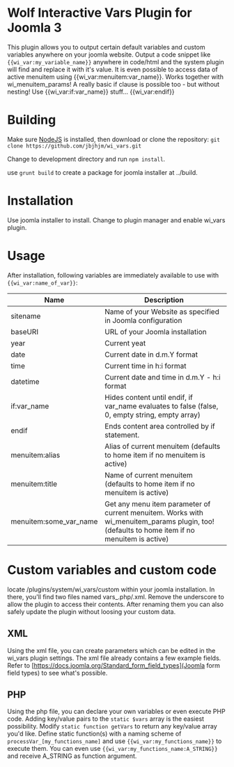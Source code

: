 # Wolf Interactive Vars Plugin for Joomla 3
This plugin allows you to output certain default variables and custom variables anywhere on your joomla website.
Output a code snippet like `{{wi_var:my_variable_name}}` anywhere in code/html and the system plugin will find and replace it with it's value.
It is even possible to access data of active menuitem using {{wi_var:menuitem:var_name}}. Works together with wi_menuitem_params! 
A really basic if clause is possible too - but without nesting! Use {{wi_var:if:var_name}} stuff... {{wi_var:endif}}

# Building
Make sure [NodeJS](https://nodejs.org/en/download/) is installed, then download or clone the repository: 
`git clone https://github.com/jbjhjm/wi_vars.git`

Change to development directory and run `npm install`.

use `grunt build` to create a package for joomla installer at ../build.

# Installation
Use joomla installer to install. Change to plugin manager and enable wi_vars plugin.

# Usage
After installation, following variables are immediately available to use with `{{wi_var:name_of_var}}`:

| Name | Description |
| --- | --- |
| sitename | Name of your Website as specified in Joomla configuration |
| baseURI | URL of your Joomla installation |
| year | Current yeat |
| date | Current date in d.m.Y format |
| time | Current time in h:i format |
| datetime | Current date and time in d.m.Y - h:i format |
| if:var_name | Hides content until endif, if var_name evaluates to false (false, 0, empty string, empty array) |
| endif | Ends content area controlled by if statement. |
| menuitem:alias | Alias of current menuitem (defaults to home item if no menuitem is active) |
| menuitem:title | Name of current menuitem (defaults to home item if no menuitem is active) |
| menuitem:some_var_name | Get any menu item parameter of current menuitem. Works with wi_menuitem_params plugin, too! (defaults to home item if no menuitem is active) |

# Custom variables and custom code

locate /plugins/system/wi_vars/custom within your joomla installation.
In there, you'll find two files named vars_.php/.xml. Remove the underscore to allow the plugin to access their contents.
After renaming them you can also safely update the plugin without loosing your custom data.

## XML
Using the xml file, you can create parameters which can be edited in the wi_vars plugin settings.
The xml file already contains a few example fields. Refer to [https://docs.joomla.org/Standard_form_field_types](Joomla form field types) to see what's possible.

## PHP
Using the php file, you can declare your own variables or even execute PHP code.
Adding key/value pairs to the `static $vars` array is the easiest possibility.
Modify `static function getVars` to return any key/value array you'd like.
Define static function(s) with a naming scheme of `processVar_[my_functions_name]` and use `{{wi_var:my_functions_name}}` to execute them.
You can even use `{{wi_var:my_functions_name:A_STRING}}` and receive A_STRING as function argument.

